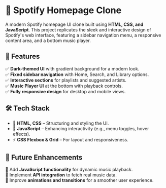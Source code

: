 # 🎵 Spotify Homepage Clone  

A modern Spotify homepage UI clone built using **HTML, CSS, and JavaScript**. This project replicates the sleek and interactive design of Spotify's web interface, featuring a sidebar navigation menu, a responsive content area, and a bottom music player.  

## 🚀 Features  
✅ **Dark-themed UI** with gradient background for a modern look.  
✅ **Fixed sidebar navigation** with Home, Search, and Library options.  
✅ **Interactive sections** for playlists and suggested artists.  
✅ **Music Player UI** at the bottom with playback controls.  
✅ **Fully responsive design** for desktop and mobile views.  

## 🛠 Tech Stack  
- 🎨 **HTML, CSS** – Structuring and styling the UI.  
- 🎵 **JavaScript** – Enhancing interactivity (e.g., menu toggles, hover effects).  
- ⚡ **CSS Flexbox & Grid** – For layout and responsiveness.  

## 📌 Future Enhancements  
🔹 Add **JavaScript functionality** for dynamic music playback.  
🔹 Implement **API integration** to fetch real music data.  
🔹 Improve **animations and transitions** for a smoother user experience.  
